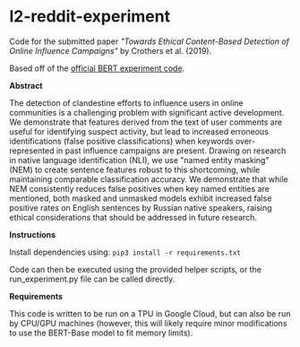# l2-reddit-experiment

Code for the submitted paper *"Towards Ethical Content-Based Detection of Online Influence Campaigns"* by Crothers et al. (2019).

Based off of the [official BERT experiment code](https://github.com/google-research/bert).

**Abstract**

The detection of clandestine efforts to influence users in online communities is a challenging problem with significant active development.  We demonstrate that features derived from the text of user comments are useful for identifying suspect activity, but lead to increased erroneous identifications (false positive classifications) when keywords over-represented in past influence campaigns are present.  Drawing on research in native language identification (NLI), we use "named entity masking" (NEM) to create sentence features robust to this shortcoming, while maintaining comparable classification accuracy.  We demonstrate that while NEM consistently reduces false positives when key named entities are mentioned, both masked and unmasked models exhibit increased false positive rates on English sentences by Russian native speakers, raising ethical considerations that should be addressed in future research.

**Instructions**

Install dependencies using:
`pip3 install -r requirements.txt`

Code can then be executed using the provided helper scripts, or the run_experiment.py file can be called directly.

**Requirements**

This code is written to be run on a TPU in Google Cloud, but can also be run by CPU/GPU machines (however, this will likely require minor modifications to use the BERT-Base model to fit memory limits).
